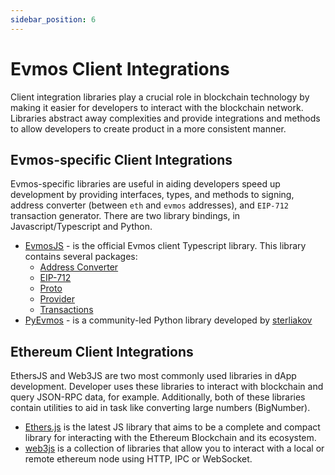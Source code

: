 ```yaml
---
sidebar_position: 6
---
```


# Evmos Client Integrations

Client integration libraries play a crucial role in blockchain technology by making it easier for developers to interact
with the blockchain network. Libraries abstract away complexities and provide integrations and methods to allow developers
to create product in a more consistent manner.

## Evmos-specific Client Integrations

Evmos-specific libraries are useful in aiding developers speed up development by providing interfaces, types, and methods
to signing, address converter (between `eth` and `evmos` addresses), and `EIP-712` transaction generator. There are two
library bindings, in Javascript/Typescript and Python.

- [EvmosJS](https://github.com/evmos/evmosjs) - is the official Evmos client Typescript library. This library contains
 several packages:
    - [Address Converter](https://www.npmjs.com/package/@evmos/address-converter)
    - [EIP-712](https://www.npmjs.com/package/@evmos/eip712)
    - [Proto](https://www.npmjs.com/package/@evmos/proto)
    - [Provider](https://www.npmjs.com/package/@evmos/provider)
    - [Transactions](https://www.npmjs.com/package/@evmos/transactions)
- [PyEvmos](https://github.com/sterliakov/pyevmos) - is a community-led Python library developed by [sterliakov](https://github.com/sterliakov)

## Ethereum Client Integrations

EthersJS and Web3JS are two most commonly used libraries in dApp development. Developer uses these libraries to interact
with blockchain and query JSON-RPC data, for example. Additionally, both of these libraries contain utilities to aid in
task like converting large numbers (BigNumber).

- [Ethers.js](https://docs.ethers.org/v5/) is the latest JS library that aims to be a complete and compact library for
interacting with the Ethereum Blockchain and its ecosystem.
- [web3js](https://web3js.readthedocs.io/en/v1.8.2/) is a collection of libraries that allow you to interact with a local
or remote ethereum node using HTTP, IPC or WebSocket.
